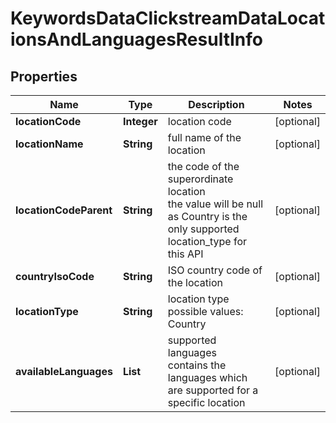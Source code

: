 # KeywordsDataClickstreamDataLocationsAndLanguagesResultInfo


## Properties

| Name | Type | Description | Notes |
|------------ | ------------- | ------------- | -------------|
**locationCode** | **Integer** | location code |[optional]|
**locationName** | **String** | full name of the location |[optional]|
**locationCodeParent** | **String** | the code of the superordinate location<br>the value will be null as Country is the only supported location_type for this API |[optional]|
**countryIsoCode** | **String** | ISO country code of the location |[optional]|
**locationType** | **String** | location type<br>possible values:<br>Country |[optional]|
**availableLanguages** | **List<AvailableLanguages>** | supported languages<br>contains the languages which are supported for a specific location |[optional]|